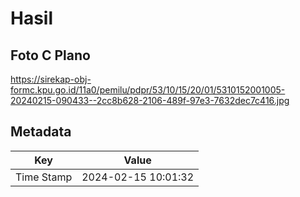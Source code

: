# Hasil

## Foto C Plano

https://sirekap-obj-formc.kpu.go.id/11a0/pemilu/pdpr/53/10/15/20/01/5310152001005-20240215-090433--2cc8b628-2106-489f-97e3-7632dec7c416.jpg


## Metadata

| Key        | Value               |
| ---------- | ------------------- |
| Time Stamp | 2024-02-15 10:01:32 |



